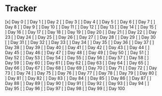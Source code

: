 # Tracker

[x] Day 0
[ ] Day 1
[ ] Day 2
[ ] Day 3
[ ] Day 4
[ ] Day 5
[ ] Day 6
[ ] Day 7
[ ] Day 8
[ ] Day 9
[ ] Day 10
[ ] Day 11
[ ] Day 12
[ ] Day 13
[ ] Day 14
[ ] Day 15
[ ] Day 16
[ ] Day 17
[ ] Day 18
[ ] Day 19
[ ] Day 20
[ ] Day 21
[ ] Day 22
[ ] Day 23
[ ] Day 24
[ ] Day 25
[ ] Day 26
[ ] Day 27
[ ] Day 28
[ ] Day 29
[ ] Day 30
[ ] Day 31
[ ] Day 32
[ ] Day 33
[ ] Day 34
[ ] Day 35
[ ] Day 36
[ ] Day 37
[ ] Day 38
[ ] Day 39
[ ] Day 40
[ ] Day 41
[ ] Day 42
[ ] Day 43
[ ] Day 44
[ ] Day 45
[ ] Day 46
[ ] Day 47
[ ] Day 48
[ ] Day 49
[ ] Day 50
[ ] Day 51
[ ] Day 52
[ ] Day 53
[ ] Day 54
[ ] Day 55
[ ] Day 56
[ ] Day 57
[ ] Day 58
[ ] Day 59
[ ] Day 60
[ ] Day 61
[ ] Day 62
[ ] Day 63
[ ] Day 64
[ ] Day 65
[ ] Day 66
[ ] Day 67
[ ] Day 68
[ ] Day 69
[ ] Day 70
[ ] Day 71
[ ] Day 72
[ ] Day 73
[ ] Day 74
[ ] Day 75
[ ] Day 76
[ ] Day 77
[ ] Day 78
[ ] Day 79
[ ] Day 80
[ ] Day 81
[ ] Day 82
[ ] Day 83
[ ] Day 84
[ ] Day 85
[ ] Day 86
[ ] Day 87
[ ] Day 88
[ ] Day 89
[ ] Day 90
[ ] Day 91
[ ] Day 92
[ ] Day 93
[ ] Day 94
[ ] Day 95
[ ] Day 96
[ ] Day 97
[ ] Day 98
[ ] Day 99
[ ] Day 100
